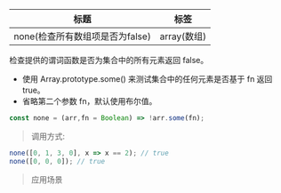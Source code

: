 |  标题   | 标签  |
|  ----  | ----  |
| none(检查所有数组项是否为false) | array(数组) |

检查提供的谓词函数是否为集合中的所有元素返回 false。

* 使用 Array.prototype.some() 来测试集合中的任何元素是否基于 fn 返回 true。
* 省略第二个参数 fn，默认使用布尔值。

```js
const none = (arr,fn = Boolean) => !arr.some(fn);
```

> 调用方式:

```js
none([0, 1, 3, 0], x => x == 2); // true
none([0, 0, 0]); // true
```

> 应用场景